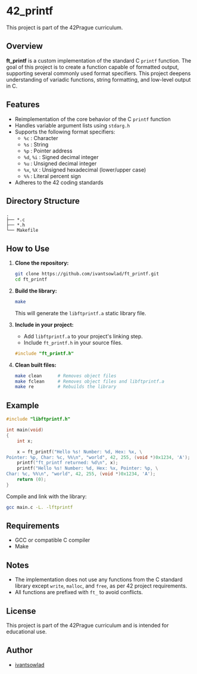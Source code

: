 # 42_printf

This project is part of the 42Prague curriculum.

## Overview

**ft_printf** is a custom implementation of the standard C `printf` function. The goal of this project is to create a function capable of formatted output, supporting several commonly used format specifiers. This project deepens understanding of variadic functions, string formatting, and low-level output in C.

## Features

- Reimplementation of the core behavior of the C `printf` function
- Handles variable argument lists using `stdarg.h`
- Supports the following format specifiers:
  - `%c` : Character
  - `%s` : String
  - `%p` : Pointer address
  - `%d`, `%i` : Signed decimal integer
  - `%u` : Unsigned decimal integer
  - `%x`, `%X` : Unsigned hexadecimal (lower/upper case)
  - `%%` : Literal percent sign
- Adheres to the 42 coding standards

## Directory Structure

```
.
├── *.c
├── *.h
└── Makefile
```

## How to Use

1. **Clone the repository:**
    ```bash
    git clone https://github.com/ivantsowlad/ft_printf.git
    cd ft_printf
    ```

2. **Build the library:**
    ```bash
    make
    ```
   This will generate the `libftprintf.a` static library file.

3. **Include in your project:**
   - Add `libftprintf.a` to your project's linking step.
   - Include `ft_printf.h` in your source files.

    ```c
    #include "ft_printf.h"
    ```

4. **Clean built files:**
    ```bash
    make clean      # Removes object files
    make fclean     # Removes object files and libftprintf.a
    make re         # Rebuilds the library
    ```

## Example

```c
#include "libftprintf.h"

int	main(void)
{
	int	x;

	x = ft_printf("Hello %s! Number: %d, Hex: %x, \
Pointer: %p, Char: %c, %%\n", "world", 42, 255, (void *)0x1234, 'A');
	printf("ft_printf returned: %d\n", x);
	printf("Hello %s! Number: %d, Hex: %x, Pointer: %p, \
Char: %c, %%\n", "world", 42, 255, (void *)0x1234, 'A');
	return (0);
}
```

Compile and link with the library:
```bash
gcc main.c -L. -lftprintf
```

## Requirements

- GCC or compatible C compiler
- Make

## Notes

- The implementation does not use any functions from the C standard library except `write`, `malloc`, and `free`, as per 42 project requirements.
- All functions are prefixed with `ft_` to avoid conflicts.

## License

This project is part of the 42Prague curriculum and is intended for educational use.

## Author

- [ivantsowlad](https://github.com/ivantsowlad)
